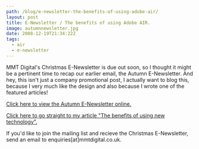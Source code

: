 ```yaml
---
path: /blog/e-newsletter-the-benefits-of-using-adobe-air/
layout: post
title: E-Newsletter / The benefits of using Adobe AIR.
image: autumnnewsletter.jpg
date: 2008-12-19T21:34:22Z
tags:
  - air
  - e-newsletter
---
```


MMT Digital's Christmas E-Newsletter is due out soon, so I thought it might be a pertinent time to recap our earlier email, the Autumn E-Newsletter. And hey, this isn't just a company promotional post, I actually want to blog this, because I very much like the design and also because I wrote one of the featured articles!

[Click here to view the Autumn E-Newsletter online.](http://www.mmtdigital.co.uk/MMT_e-newsletters/Autumn2008/Autumn2008.html)

[Click here to go straight to my article "The benefits of using new technology".](http://www.mmtdigital.co.uk/MMT_e-newsletters/Autumn2008/newTechnology.html)

If you'd like to join the mailing list and recieve the Christmas E-Newsletter, send an email to enquiries\[at\]mmtdigital.co.uk.
